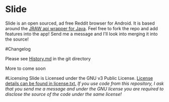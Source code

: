 # Slide

Slide is an open sourced, ad free Reddit browser for Android. It is based around the [JRAW api wrapper for Java](https://github.com/thatJavaNerd/JRAW). 
Feel free to fork the repo and add features into the app! Send me a message and I'll look into merging it into the source!

#Changelog

Please see [History.md](History.md) in the git directory

More to come soon

#Licensing
Slide is Licensed under the GNU v3 Public License. [License details can be found in license.txt.](license.txt) *If you use code from this repository, I ask that you send me a message and under the GNU license you are required to disclose the source of the code under the same license!*
